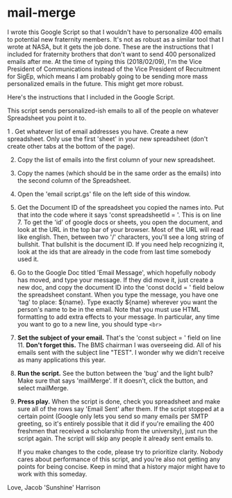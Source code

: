 # mail-merge

I wrote this Google Script so that I wouldn't have to personalize 400 emails to potential new fraternity members. It's not as robust as a similar tool that I wrote at NASA, but it gets the job done. These are the instructions that I included for fraternity brothers that don't want to send 400 personalized emails after me. At the time of typing this (2018/02/09), I'm the Vice President of Communications instead of the Vice President of Recruitment for SigEp, which means I am probably going to be sending more mass personalized emails in the future. This might get more robust. 

Here's the instructions that I included in the Google Script.

This script sends personalized-ish emails to all of the people
on whatever Spreadsheet you point it to.

1 . Get whatever list of email addresses you have. Create a new spreadsheet.
    Only use the first 'sheet' in your new spreadsheet (don't create other
    tabs at the bottom of the page).
    
2. Copy the list of emails into the first column of your new spreadsheet. 

3. Copy the names (which should be in the same order as the emails) into the
   second column of the Spreadsheet.
   
5. Open the 'email script.gs' file on the left side of this window. 
 
4. Get the Document ID of the spreadsheet you copied the names into. Put that into
     the code where it says 'const spreadsheetId = '. This is on line 7.
     To get the 'id' of google docs or sheets, you open the document, and look
     at the URL in the top bar of your browser. Most of the URL will read like
     english. Then, between two '/' characters, you'll see a long string of 
     bullshit. That bullshit is the document ID. If you need help recognizing it, look
     at the ids that are already in the code from last time somebody used it.
     
5. Go to the Google Doc titled 'Email Message', which hopefully nobody has 
     moved, and type your message. If they did move it, just create a new doc,
     and copy the document ID into the 'const docId = ' field below the 
     spreadsheet constant. When you type the message, you have one 'tag' to place: ${name}. 
     Type exactly ${name} wherever you want the person's name to be in the email.
     Note that you must use HTML formatting to add extra effects to your message. In particular,
     any time you want to go to a new line, you should type `<br>`
     
6. **Set the subject of your email.** That's the 'const subject = ' field on
     line 11. **Don't forget this.** The BMS chairman I was overseeing did. All of his emails sent with the subject line "TEST". I wonder why we didn't receive as many applications this year.
    
7. **Run the script.** See the button between the 'bug' and the light bulb?
     Make sure that says 'mailMerge'. If it doesn't, click the button, and select mailMerge.
     
8. **Press play.** When the script is done, check you spreadsheet and make sure
     all of the rows say 'Email Sent' after them. If the script stopped at
     a certain point (Google only lets you send so many emails per SMTP 
     greeting, so it's entirely possible that it did if you're emailing the 400 freshmen that received a scholarship from the university), just run the script
     again. The script will skip any people it already sent emails to.
 
     
     If you make changes to the code, please try to prioritize clarity.
     Nobody cares about performance of this script, and you're also not getting
     any points for being concise. Keep in mind that a history major might have to
     work with this someday.
 
  Love,
  Jacob 'Sunshine' Harrison
 
